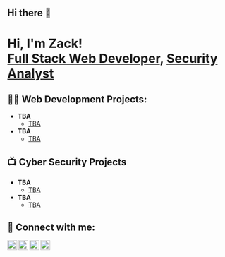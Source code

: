 ## Hi there 👋

<h1>Hi, I'm Zack! <br/> <a href="">Full Stack Web Developer</a>, <a href="">Security Analyst</a></h1>

<h2>👨‍💻 Web Development Projects:</h2>

- <b>TBA</b>
  - [TBA](www.google.com)
- <b>TBA</b>
  - [TBA](www.google.com)

<h2>📺 Cyber Security Projects</h2>

- <b>TBA</b>
  - [TBA](www.google.com)
- <b>TBA</b>
  - [TBA](www.google.com)

<h2> 🤳 Connect with me:</h2>

[<img align="left" alt="JoshMadakor | YouTube" width="22px" src="https://cdn.jsdelivr.net/npm/simple-icons@v3/icons/youtube.svg" />][youtube]
[<img align="left" alt="JoshMadakor | Twitter" width="22px" src="https://cdn.jsdelivr.net/npm/simple-icons@v3/icons/twitter.svg" />][twitter]
[<img align="left" alt="JoshMadakor | LinkedIn" width="22px" src="https://cdn.jsdelivr.net/npm/simple-icons@v3/icons/linkedin.svg" />][linkedin]
[<img align="left" alt="JoshMadakor | Instagram" width="22px" src="https://cdn.jsdelivr.net/npm/simple-icons@v3/icons/instagram.svg" />][instagram]

[twitter]: https://twitter.com/joshmadakor
[youtube]: https://www.youtube.com/c/joshmadakor
[instagram]: https://www.instagram.com/joshmadakor/
[linkedin]: https://linkedin.com/in/joshmadakor


